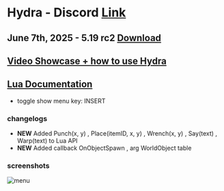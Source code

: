 # Hydra - Discord [Link](https://discord.gg/myECsZU4Nk)
## June 7th, 2025 - 5.19 rc2 [Download](https://link-center.net/1345687/hydra-growtopia-514-mod)
## [Video Showcase + how to use Hydra](https://www.youtube.com/watch?v=ipZhX6Zf6Qg)
## [Lua Documentation](https://fshn06s-organization.gitbook.io/hydra-lua-api/)
- toggle show menu key: INSERT
### changelogs
- **NEW** Added Punch(x, y) , Place(itemID, x, y) , Wrench(x, y) , Say(text) , Warp(text) to Lua API
- **NEW** Added callback OnObjectSpawn , arg WorldObject table

### screenshots
![menu](https://media.discordapp.net/attachments/1204213549300191252/1375212611188297778/image.png?ex=68381e4c&is=6836cccc&hm=22e7f73241028b5550355edabbf8bd32b1bd4f0e637c0c87d917e6be21642c88&=&format=webp&quality=lossless&width=1433&height=833)
